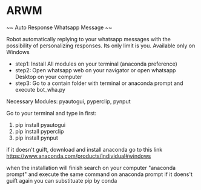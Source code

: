 # ARWM
~~ Auto Response Whatsapp Message ~~

Robot automatically replying to your whatsapp messages with the possibility of personalizing responses. Its only limit is you. Available only on Windows

- step1: Install All modules on your terminal (anaconda preference)
- step2: Open whatsapp web on your navigator or open whatsapp Desktop on your computer
- step3: Go to a contain folder with terminal or anaconda prompt and execute bot_wha.py 


Necessary Modules: pyautogui, pyperclip, pynput

Go to your terminal and type in first: 
1. pip install pyautogui
2. pip install pyperclip 
3. pip install pynput

if it doesn't guift, download and install anaconda go to this link https://www.anaconda.com/products/individual#windows

when the installation will finish search on your computer "anaconda prompt" and execute the same command on anaconda prompt if it doens't guift again you can substituate pip by conda





